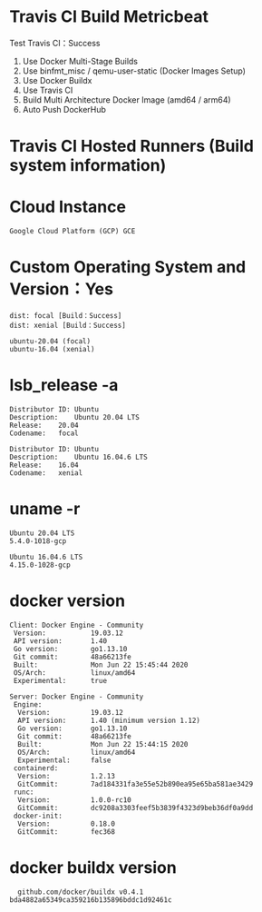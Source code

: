 # Travis CI Build Metricbeat
Test Travis CI：Success
1. Use Docker Multi-Stage Builds  
2. Use binfmt_misc / qemu-user-static (Docker Images Setup)  
3. Use Docker Buildx  
4. Use Travis CI  
5. Build Multi Architecture Docker Image (amd64 / arm64)  
6. Auto Push DockerHub  

# Travis CI Hosted Runners (Build system information)
# Cloud Instance
    Google Cloud Platform (GCP) GCE

# Custom Operating System and Version：Yes
    dist: focal [Build：Success]
    dist: xenial [Build：Success]

    ubuntu-20.04 (focal)
    ubuntu-16.04 (xenial)

# lsb_release -a
    Distributor ID:	Ubuntu
    Description:	Ubuntu 20.04 LTS
    Release:	20.04
    Codename:	focal

    Distributor ID:	Ubuntu
    Description:	Ubuntu 16.04.6 LTS
    Release:	16.04
    Codename:	xenial

# uname -r
    Ubuntu 20.04 LTS
    5.4.0-1018-gcp

    Ubuntu 16.04.6 LTS
    4.15.0-1028-gcp

# docker version
    Client: Docker Engine - Community
     Version:           19.03.12
     API version:       1.40
     Go version:        go1.13.10
     Git commit:        48a66213fe
     Built:             Mon Jun 22 15:45:44 2020
     OS/Arch:           linux/amd64
     Experimental:      true

    Server: Docker Engine - Community
     Engine:
      Version:          19.03.12
      API version:      1.40 (minimum version 1.12)
      Go version:       go1.13.10
      Git commit:       48a66213fe
      Built:            Mon Jun 22 15:44:15 2020
      OS/Arch:          linux/amd64
      Experimental:     false
     containerd:
      Version:          1.2.13
      GitCommit:        7ad184331fa3e55e52b890ea95e65ba581ae3429
     runc:
      Version:          1.0.0-rc10
      GitCommit:        dc9208a3303feef5b3839f4323d9beb36df0a9dd
     docker-init:
      Version:          0.18.0
      GitCommit:        fec368
  
  # docker buildx version
      github.com/docker/buildx v0.4.1 bda4882a65349ca359216b135896bddc1d92461c
